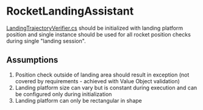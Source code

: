 # RocketLandingAssistant

[LandingTrajectoryVerifier.cs](https://github.com/Smrecz/RocketLandingAssistant/blob/master/RocketLandingAssistant/LandingTrajectoryVerifier.cs) should be initialized with landing platform position and single instance should be used for all rocket position checks during single "landing session".

## Assumptions

1) Position check outside of landing area should result in exception (not covered by requirements - achieved with Value Object validation)
2) Landing platform size can vary but is constant during execution and can be configured only during initialization
3) Landing platform can only be rectangular in shape
